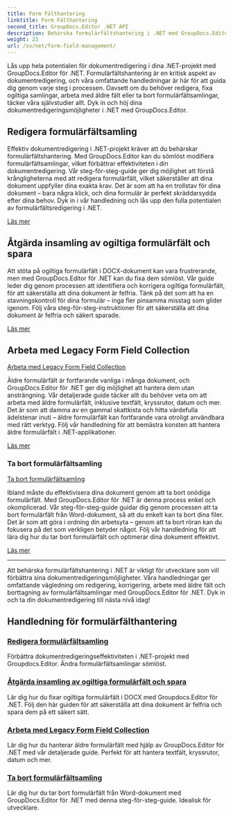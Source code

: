 ```yaml
---
title: Form Fälthantering
linktitle: Form Fälthantering
second_title: GroupDocs.Editor .NET API
description: Behärska formulärfältshantering i .NET med GroupDocs.Editor. Lär dig att redigera, fixa, arbeta med äldre och ta bort formulärfältsamlingar sömlöst.
weight: 23
url: /sv/net/form-field-management/
---
```

Lås upp hela potentialen för dokumentredigering i dina .NET-projekt med GroupDocs.Editor för .NET. Formulärfältshantering är en kritisk aspekt av dokumentredigering, och våra omfattande handledningar är här för att guida dig genom varje steg i processen. Oavsett om du behöver redigera, fixa ogiltiga samlingar, arbeta med äldre fält eller ta bort formulärfältsamlingar, täcker våra självstudier allt. Dyk in och höj dina dokumentredigeringsmöjligheter i .NET med GroupDocs.Editor.

## Redigera formulärfältsamling

Effektiv dokumentredigering i .NET-projekt kräver att du behärskar formulärfältshantering. Med GroupDocs.Editor kan du sömlöst modifiera formulärfältsamlingar, vilket förbättrar effektiviteten i din dokumentredigering. Vår steg-för-steg-guide ger dig möjlighet att förstå krångligheterna med att redigera formulärfält, vilket säkerställer att dina dokument uppfyller dina exakta krav. Det är som att ha en trollstav för dina dokument – bara några klick, och dina formulär är perfekt skräddarsydda efter dina behov. Dyk in i vår handledning och lås upp den fulla potentialen av formulärfältsredigering i .NET.

[Läs mer](./edit-form-field-collection/)

## Åtgärda insamling av ogiltiga formulärfält och spara

Att stöta på ogiltiga formulärfält i DOCX-dokument kan vara frustrerande, men med GroupDocs.Editor för .NET kan du fixa dem sömlöst. Vår guide leder dig genom processen att identifiera och korrigera ogiltiga formulärfält, för att säkerställa att dina dokument är felfria. Tänk på det som att ha en stavningskontroll för dina formulär – inga fler pinsamma misstag som glider igenom. Följ våra steg-för-steg-instruktioner för att säkerställa att dina dokument är felfria och säkert sparade.

[Läs mer](./fix-invalid-form-field-collection-save/)

## Arbeta med Legacy Form Field Collection
[Arbeta med Legacy Form Field Collection](./work-legacy-form-field-collection/)

Äldre formulärfält är fortfarande vanliga i många dokument, och GroupDocs.Editor för .NET ger dig möjlighet att hantera dem utan ansträngning. Vår detaljerade guide täcker allt du behöver veta om att arbeta med äldre formulärfält, inklusive textfält, kryssrutor, datum och mer. Det är som att damma av en gammal skattkista och hitta värdefulla ädelstenar inuti – äldre formulärfält kan fortfarande vara otroligt användbara med rätt verktyg. Följ vår handledning för att bemästra konsten att hantera äldre formulärfält i .NET-applikationer.

[Läs mer](./work-legacy-form-field-collection/)

### Ta bort formulärfältsamling
[Ta bort formulärfältsamling](./remove-form-field-collection/)

Ibland måste du effektivisera dina dokument genom att ta bort onödiga formulärfält. Med GroupDocs.Editor för .NET är denna process enkel och okomplicerad. Vår steg-för-steg-guide guidar dig genom processen att ta bort formulärfält från Word-dokument, så att du enkelt kan ta bort dina filer. Det är som att göra i ordning din arbetsyta – genom att ta bort röran kan du fokusera på det som verkligen betyder något. Följ vår handledning för att lära dig hur du tar bort formulärfält och optimerar dina dokument effektivt.

[Läs mer](./remove-form-field-collection/)

---

Att behärska formulärfältshantering i .NET är viktigt för utvecklare som vill förbättra sina dokumentredigeringsmöjligheter. Våra handledningar ger omfattande vägledning om redigering, korrigering, arbete med äldre fält och borttagning av formulärfältsamlingar med GroupDocs.Editor för .NET. Dyk in och ta din dokumentredigering till nästa nivå idag!
## Handledning för formulärfälthantering
### [Redigera formulärfältsamling](./edit-form-field-collection/)
Förbättra dokumentredigeringseffektiviteten i .NET-projekt med Groupdocs.Editor. Ändra formulärfältsamlingar sömlöst.
### [Åtgärda insamling av ogiltiga formulärfält och spara](./fix-invalid-form-field-collection-save/)
Lär dig hur du fixar ogiltiga formulärfält i DOCX med Groupdocs.Editor för .NET. Följ den här guiden för att säkerställa att dina dokument är felfria och spara dem på ett säkert sätt.
### [Arbeta med Legacy Form Field Collection](./work-legacy-form-field-collection/)
Lär dig hur du hanterar äldre formulärfält med hjälp av GroupDocs.Editor för .NET med vår detaljerade guide. Perfekt för att hantera textfält, kryssrutor, datum och mer.
### [Ta bort formulärfältsamling](./remove-form-field-collection/)
Lär dig hur du tar bort formulärfält från Word-dokument med GroupDocs.Editor för .NET med denna steg-för-steg-guide. Idealisk för utvecklare.